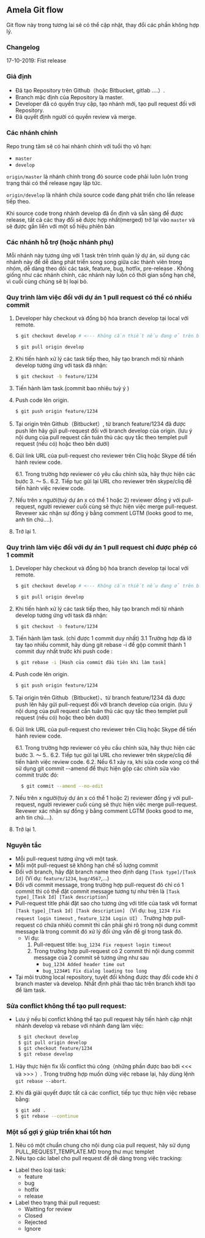 ## Amela Git flow
Git flow này trong tương lai sẽ có thể cập nhật, thay đổi các phần không hợp lý.
### Changelog
17-10-2019: Fist release
### Giả định
* Đã tạo Repository trên Github（hoặc Bitbucket, gitlab ....）.
* Branch mặc định của Repository là master.
* Developer đã có quyền truy cập, tạo nhánh mới, tạo pull request đối với Repository.
* Đã quyết định người có quyền review và merge.
### Các nhánh chính
Repo trung tâm sẽ có hai nhánh chính với tuổi thọ vô hạn:
* `master`
* `develop`
 
`origin/master` là nhánh chính trong đó source code phải luôn luôn trong trạng thái có thể release ngay lập tức.

`origin/develop` là nhánh chứa source code đang phát triển cho lần release tiếp theo.

Khi source code trong nhánh develop đã ổn định và sẵn sàng để được release, tất cả các thay đổi sẽ được hợp nhất(merged) trở lại vào `master` và sẽ được gắn liền với một số hiệu phiên bản
### Các nhánh hỗ trợ (hoặc nhánh phụ)
Mỗi nhánh này tương ứng với 1 task trên trình quản lý dự án, sử dụng các nhánh này để dễ dàng phát triển song song giữa các thành viên trong nhóm, dễ dàng theo dõi các task, feature, bug, hotfix, pre-release  . Không giống như các nhánh chính, các nhánh này luôn có thời gian sống hạn chế, vì cuối cùng chúng sẽ bị loại bỏ.
### Quy trình làm việc đối với dự án 1 pull request có thể có nhiều commit

1. Developer hãy checkout và đồng bộ hóa branch develop tại local với remote.
    ```sh
    $ git checkout develop # <--- Không cần thiết nếu đang ở trên branch develop
    ```
    ```sh
    $ git pull origin develop
    ```
    
2. Khi tiến hành xử lý các task tiếp theo, hãy tạo branch mới từ nhánh develop tương ứng với task đã nhận:
    ```sh
    $ git checkout -b feature/1234
    ```
3. Tiến hành làm task.(commit bao nhiêu tuỳ ý )
   
4. Push code lên origin.
    ```sh
    $ git push origin feature/1234
    ```
5. Tại origin trên Github（Bitbucket）, từ branch feature/1234 đã được push lên hãy gửi pull-request đối với branch develop của origin. (lưu ý nội dung của pull request cần tuân thủ các quy tắc theo templet pull request (nếu có) hoặc theo bên dưới)
6. Gửi link URL của  pull-request cho reviewer trên Cliq hoặc Skype để tiến hành review code.

    6.1. Trong trường hợp reviewer có yêu cầu chỉnh sửa, hãy thực hiện các bước 3. 〜 5.. 6.2. Tiếp tục gửi lại URL cho reviewer trên skype/cliq để tiến hành việc review code.
   
7. Nếu trên x người(tuỳ dự án x có thể 1 hoặc 2) reviewer đồng ý với pull-request, người reviewer cuối cùng sẽ thực hiện việc merge pull-request. Revewer xác nhận sự đồng ý bằng comment LGTM (looks good to me, anh tin chú....).
8. Trở lại 1.
### Quy trình làm việc đối với dự án 1 pull request chỉ được phép có 1 commit
1. Developer hãy checkout và đồng bộ hóa branch develop tại local với remote.
    ```sh
    $ git checkout develop # <--- Không cần thiết nếu đang ở trên branch develop
    ```
    ```sh
    $ git pull origin develop
    ```
2. Khi tiến hành xử lý các task tiếp theo, hãy tạo branch mới từ nhánh develop tương ứng với task đã nhận:
    ```sh
    $ git checkout -b feature/1234
    ```
3. Tiến hành làm task. (chỉ được 1 commit duy nhất)
  3.1 Trường hợp đã lỡ tay tạo nhiều commit, hãy dùng git rebase -i để gộp commit thành 1 commit duy nhất trước khi push code :
    ```sh
    $ git rebase -i [Hash của commit đầu tiên khi làm task]
    ```
4. Push code lên origin.
    ```sh
    $ git push origin feature/1234
    ```
5. Tại origin trên Github（Bitbucket）、từ branch feature/1234 đã được push lên hãy gửi pull-request đối với branch develop của origin. (lưu ý nội dung của pull request cần tuân thủ các quy tắc theo templet pull request (nếu có) hoặc theo bên dưới)
     
6. Gửi link URL của  pull-request cho reviewer trên Cliq hoặc Skype để tiến hành review code.

    6.1. Trong trường hợp reviewer có yêu cầu chỉnh sửa, hãy thực hiện các bước 3. 〜 5.. 6.2. Tiếp tục gửi lại URL cho reviewer trên skype/cliq để tiến hành việc review code.
    6.2. Nếu 6.1 xảy ra, khi sửa code xong có thể sử dụng git commit --amend để thực hiện gộp các chỉnh sửa vào commit trước đó:
      ```sh
        $ git commit --amend --no-edit
      ```
7. Nếu trên x người(tuỳ dự án x có thể 1 hoặc 2) reviewer đồng ý với pull-request, người reviewer cuối cùng sẽ thực hiện việc merge pull-request. Revewer xác nhận sự đồng ý bằng comment LGTM (looks good to me, anh tin chú....).
8. Trở lại 1.
### Nguyên tắc
* Mỗi pull-request tương ứng với một task.
* Mỗi một pull-request sẽ không hạn chế số lượng commit
* Đối với branch, hãy đặt branch name theo định dạng `[Task type]/[Task Id]` (Ví dụ: `feature/1234`, `bug/4567`,...)
* Đối với commit message, trong trường hợp pull-request đó chỉ có 1 commit thì có thể đặt commit message tương tự như trên là `[Task type]_[Task Id] [Task description]`
* Pull-request title phải đặt sao cho tương ứng với title của task với format `[Task type]_[Task Id] [Task description]` （Ví dụ: `bug_1234 Fix request login timeout` , `feature_1234 Login UI`）.
  Trường hợp pull-request có chứa nhiêù commit thì cần phải ghi rõ trong nội dung commit message là trong commit đó xử lý đối ứng vấn đề gì trong task đó.
    * Ví dụ:
        1. Pull-request title: `bug_1234 Fix request login timeout`
        2. Trong trường hợp pull-request có 2 commit thì nội dung commit message của 2 commit sẽ tương ứng như sau
            * `bug_1234 Added header time out`
            * `bug_1234#1 Fix dialog loading too long`
* Tại môi trường local repository, tuyệt đối không được thay đổi code khi ở branch master và develop. Nhất định phải thao tác trên branch khởi tạo để làm task.
### Sửa conflict không thể tạo pull request:
* Lưu ý nếu bị confict không thể tạo pull request hãy tiến hành cập nhật nhánh develop và rebase với nhánh đang làm việc:
    ```sh
     $ git checkout develop
     $ git pull origin develop
     $ git checkout feature/1234
     $ git rebase develop
    ```
    
1. Hãy thực hiện fix lỗi conflict thủ công（những phần được bao bởi <<< và >>> ）.
Trong trường hợp muốn dừng việc rebase lại, hãy dùng lệnh `git rebase --abort`.

2. Khi đã giải quyết được tất cả các conflict, tiếp tục thực hiện việc rebase bằng:

    ```sh
    $ git add .
    $ git rebase --continue
    ```
### Một số gợi ý giúp triển khai tốt hơn 
1. Nêu có một chuẩn chung cho nội dung của pull request, hãy sử dụng PULL_REQUEST_TEMPLATE.MD trong thư mục templet
2. Nêu tạo các label cho pull request để dễ dàng trong việc tracking:
* Label theo loại task:
   * feature
   * bug
   * hotfix
   * release
* Label theo trạng thái pull request:
   * Waitting for review
   * Closed
   * Rejected
   * Ignore
